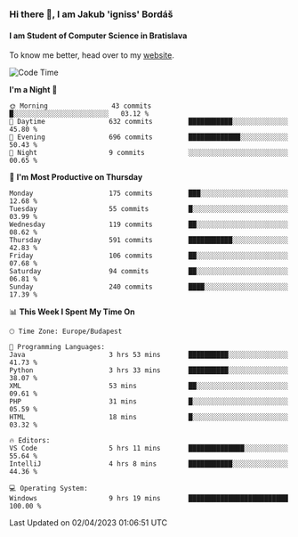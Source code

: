 ### Hi there 👋, I am Jakub 'igniss' Bordáš

#### I am Student of Computer Science in Bratislava
To know me better, head over to my [website](https://bordas.sk).


<!--START_SECTION:waka-->
![Code Time](http://img.shields.io/badge/Code%20Time-1%2C095%20hrs%2010%20mins-blue)

**I'm a Night 🦉** 

```text
🌞 Morning                43 commits          █░░░░░░░░░░░░░░░░░░░░░░░░   03.12 % 
🌆 Daytime                632 commits         ███████████░░░░░░░░░░░░░░   45.80 % 
🌃 Evening                696 commits         █████████████░░░░░░░░░░░░   50.43 % 
🌙 Night                  9 commits           ░░░░░░░░░░░░░░░░░░░░░░░░░   00.65 % 
```
📅 **I'm Most Productive on Thursday** 

```text
Monday                   175 commits         ███░░░░░░░░░░░░░░░░░░░░░░   12.68 % 
Tuesday                  55 commits          █░░░░░░░░░░░░░░░░░░░░░░░░   03.99 % 
Wednesday                119 commits         ██░░░░░░░░░░░░░░░░░░░░░░░   08.62 % 
Thursday                 591 commits         ███████████░░░░░░░░░░░░░░   42.83 % 
Friday                   106 commits         ██░░░░░░░░░░░░░░░░░░░░░░░   07.68 % 
Saturday                 94 commits          ██░░░░░░░░░░░░░░░░░░░░░░░   06.81 % 
Sunday                   240 commits         ████░░░░░░░░░░░░░░░░░░░░░   17.39 % 
```


📊 **This Week I Spent My Time On** 

```text
🕑︎ Time Zone: Europe/Budapest

💬 Programming Languages: 
Java                     3 hrs 53 mins       ██████████░░░░░░░░░░░░░░░   41.73 % 
Python                   3 hrs 33 mins       ██████████░░░░░░░░░░░░░░░   38.07 % 
XML                      53 mins             ██░░░░░░░░░░░░░░░░░░░░░░░   09.61 % 
PHP                      31 mins             █░░░░░░░░░░░░░░░░░░░░░░░░   05.59 % 
HTML                     18 mins             █░░░░░░░░░░░░░░░░░░░░░░░░   03.32 % 

🔥 Editors: 
VS Code                  5 hrs 11 mins       ██████████████░░░░░░░░░░░   55.64 % 
IntelliJ                 4 hrs 8 mins        ███████████░░░░░░░░░░░░░░   44.36 % 

💻 Operating System: 
Windows                  9 hrs 19 mins       █████████████████████████   100.00 % 
```


 Last Updated on 02/04/2023 01:06:51 UTC
<!--END_SECTION:waka-->
